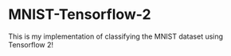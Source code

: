 # MNIST-Tensorflow-2
This is my implementation of classifying the MNIST dataset using Tensorflow 2!
